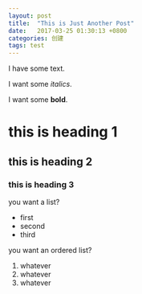 ```yaml
---
layout: post
title:  "This is Just Another Post"
date:   2017-03-25 01:30:13 +0800
categories: 创建
tags: test
---
```

I have some text.

I want some _italics_.

I want some **bold**.

# this is heading 1

## this is heading 2

### this is heading 3

you want a list?
* first
* second
* third

you want an ordered list?
1. whatever
1. whatever
1. whatever